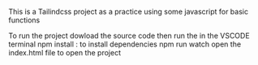This is a Tailindcss project as a practice using some javascript for basic functions

To run the project
dowload the source code then run the in the VSCODE terminal
npm install : to install dependencies
npm run watch
open the index.html file to open the project
